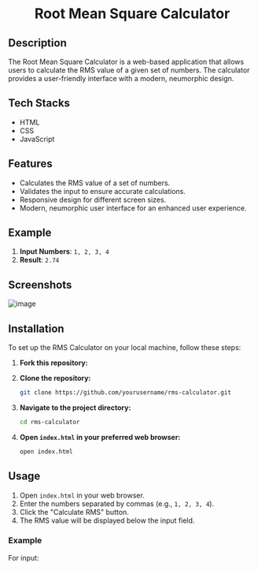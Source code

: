 # <p align="center">Root Mean Square Calculator</p>

## Description

The Root Mean Square Calculator is a web-based application that allows users to calculate the RMS value of a given set of numbers. The calculator provides a user-friendly interface with a modern, neumorphic design.

## Tech Stacks

- HTML
- CSS
- JavaScript

## Features

- Calculates the RMS value of a set of numbers.
- Validates the input to ensure accurate calculations.
- Responsive design for different screen sizes.
- Modern, neumorphic user interface for an enhanced user experience.

## Example

1. **Input Numbers**: `1, 2, 3, 4`
2. **Result**: `2.74`

## Screenshots
![image](https://github.com/Rakesh9100/CalcDiverse\Calculators\Root-Mean-Square-Calculator\assets\rms-calc.png)

## Installation

To set up the RMS Calculator on your local machine, follow these steps:

1. **Fork this repository:**

2. **Clone the repository:**
    ```bash
    git clone https://github.com/yourusername/rms-calculator.git
    ```

3. **Navigate to the project directory:**
    ```bash
    cd rms-calculator
    ```

4. **Open `index.html` in your preferred web browser:**
    ```bash
    open index.html
    ```

## Usage

1. Open `index.html` in your web browser.
2. Enter the numbers separated by commas (e.g., `1, 2, 3, 4`).
3. Click the "Calculate RMS" button.
4. The RMS value will be displayed below the input field.

### Example

For input:
